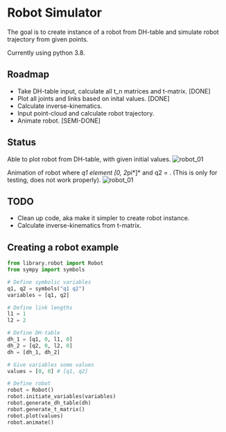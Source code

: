 # Robot Simulator
The goal is to create instance of a robot from DH-table and simulate robot trajectory from given points.

Currently using python 3.8.

## Roadmap
- Take DH-table input, calculate all t_n matrices and t-matrix. [DONE]
- Plot all joints and links based on inital values. [DONE]
- Calculate inverse-kinematics.
- Input point-cloud and calculate robot trajectory.
- Animate robot. [SEMI-DONE]

## Status
Able to plot robot from DH-table, with given initial values.
![robot_01](https://github.com/martinmaeland/Robot_Simulator/blob/master/media/robot_01.png)

Animation of robot where *q1 *element* [0, 2*pi*]* and q2 = . (This is only for testing, does not work properly).
![robot_01](https://github.com/martinmaeland/Robot_Simulator/blob/master/media/robot_01.gif)

## TODO
- Clean up code, aka make it simpler to create robot instance.
- Calculate inverse-kinematics from t-matrix.

## Creating a robot example

```python
from library.robot import Robot
from sympy import symbols

# Define symbolic variables
q1, q2 = symbols("q1 q2")
variables = [q1, q2]

# Define link lengths
l1 = 1
l2 = 2

# Define DH-table
dh_1 = [q1, 0, l1, 0]
dh_2 = [q2, 0, l2, 0]
dh = [dh_1, dh_2]

# Give variables some values
values = [0, 0] # [q1, q2]

# Define robot
robot = Robot()
robot.initiate_variables(variables)
robot.generate_dh_table(dh)
robot.generate_t_matrix()
robot.plot(values)
robot.animate()
```
